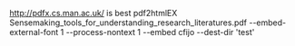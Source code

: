 http://pdfx.cs.man.ac.uk/ is best
pdf2htmlEX Sensemaking_tools_for_understanding_research_literatures.pdf
--embed-external-font 1 --process-nontext 1 --embed cfijo --dest-dir 'test'